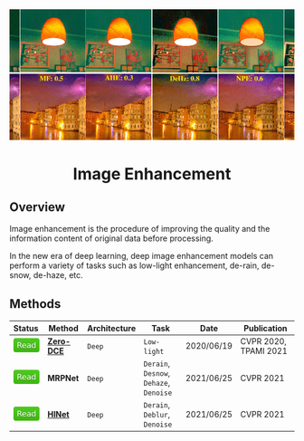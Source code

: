 <div align="center">
<img width="800" src="data/image_enhancement.png">

Image Enhancement
=============================
</div>


## Overview
Image enhancement is the procedure of improving the quality and the 
information content of original data before processing.

In the new era of deep learning, deep image enhancement models can perform a 
variety of tasks such as low-light enhancement, de-rain, de-snow, de-haze, etc.


## Methods

| Status                                | Method                      | Architecture | Task                                    | Date       | Publication                     |
|:--------------------------------------|-----------------------------|--------------|-----------------------------------------|------------|---------------------------------|
| <img src="../../data/badge/read.svg"> | [**Zero-DCE**](zero_dce.md) | `Deep`       | `Low-light`                             | 2020/06/19 | CVPR&nbsp;2020, TPAMI&nbsp;2021 |
| <img src="../../data/badge/read.svg"> | **MRPNet**                  | `Deep`       | `Derain`, `Desnow`, `Dehaze`, `Denoise` | 2021/06/25 | CVPR&nbsp;2021                  |
| <img src="../../data/badge/read.svg"> | [**HINet**](hinet.md)       | `Deep`       | `Derain`, `Deblur`, `Denoise`           | 2021/06/25 | CVPR&nbsp;2021                  |
